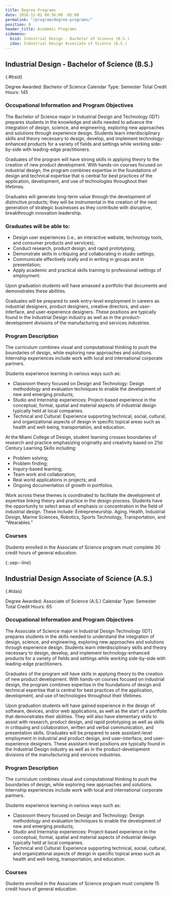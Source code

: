 ```yaml
---
title: Degree Programs
date: 2016-12-02 08:56:00 -05:00
permalink: "/program/degree-programs/"
position: 0
header_title: Academic Programs
sidemenu:
  bsid: Industrial Design - Bachelor of Science (B.S.)
  idas: Industrial Design Associate of Science (A.S.)
---
```


## Industrial Design - Bachelor of Science (B.S.)
{:#bsid}

Degree Awarded: Bachelor of Science
Calendar Type: Semester
Total Credit Hours: 145

### Occupational Information and Program Objectives

The Bachelor of Science major in Industrial Design and Technology (IDT) prepares students in the knowledge and skills needed to advance the integration of design, science, and engineering, exploring new approaches and solutions through experience design. Students learn interdisciplinary skills and theory necessary to design, develop, and implement technology-enhanced products for a variety of fields and settings while working side-by-side with leading-edge practitioners.

Graduates of the program will have strong skills in applying theory to the creation of new product development. With hands-on courses focused on industrial design, the program combines expertise in the foundations of design and technical expertise that is central for best practices of the application, development, and use of technologies throughout their lifetimes.

Graduates will generate long-term value through the development of distinctive products; they will be instrumental in the creation of the next generation of strategic businesses as they contribute with disruptive, breakthrough innovation leadership.

### Graduates will be able to:

* Design user experiences (i.e., an interactive website, technology tools, and consumer products and services);
* Conduct research, product design, and rapid prototyping;
* Demonstrate skills in critiquing and collaborating in studio settings;
* Communicate effectively orally and in writing in groups and in presentation;
* Apply academic and practical skills training to professional settings of employment.

Upon graduation students will have amassed a portfolio that documents and demonstrates these abilities.

Graduates will be prepared to seek entry-level employment in careers as industrial designers, product designers, creative directors, and user-interface, and user-experience designers. These positions are typically found in the Industrial Design industry as well as in the product-development divisions of the manufacturing and services industries.

### Program Description

The curriculum combines visual and computational thinking to push the boundaries of design, while exploring new approaches and solutions. Internship experiences include work with local and international corporate partners.

Students experience learning in various ways such as: 

* Classroom theory focused on Design and Technology: Design methodology and evaluation techniques to enable the development of new and emerging products;
* Studio and Internship experiences: Project-based experience in the conceptual, formal, spatial and material aspects of industrial design typically held at local companies.
* Technical and Cultural: Experience supporting technical, social, cultural, and organizational aspects of design in specific topical areas such as health and well-being, transportation, and education.

At the Miami College of Design, student learning crosses boundaries of research and practice emphasizing originality and creativity based on 21st Century Learning Skills including: 


* Problem solving;
* Problem finding;
* Inquiry-based learning;
* Team work and collaboration;
* Real world applications in projects; and
* Ongoing documentation of growth in portfolios.

Work across these themes is coordinated to facilitate the development of expertise linking theory and practice in the design process. Students have the opportunity to select areas of emphasis or concentration in the field of industrial design. These include: Entrepreneurship. Aging. Health, Industrial Design, Marine Sciences, Robotics, Sports Technology, Transportation, and “Wearables.”

### Courses

Students enrolled in the Associate of Science program must complete 30 credit hours of general education.

{:.sep--line}
&nbsp;

## Industrial Design Associate of Science (A.S.)
{:#idas}

Degree Awarded: Associate of Science
(A.S.) Calendar Type: Semester
Total Credit Hours: 65

### Occupational Information and Program Objectives

The Associate of Science major in Industrial Design Technology (IDT) prepares students in the skills needed to understand the integration of design, science, and engineering, exploring new approaches and solutions through experience design. Students learn interdisciplinary skills and theory necessary to design, develop, and implement technology-enhanced products for a variety of fields and settings while working side-by-side with leading-edge practitioners.

Graduates of the program will have skills in applying theory to the creation of new product development. With hands-on courses focused on industrial design, the program combines expertise in the foundations of design and technical expertise that is central for best practices of the application, development, and use of technologies throughout their lifetimes.

Upon graduation students will have gained experience in the design of software, devices, and/or web applications, as well as the start of a portfolio that demonstrates their abilities. They will also have elementary skills to assist with research, product design, and rapid prototyping as well as skills in critiquing and collaboration, written and verbal communication, and presentation skills. Graduates will be prepared to seek assistant-level employment in industrial and product design, and user-interface, and user-experience designers. These assistant-level positions are typically found in the Industrial Design industry as well as in the product-development divisions of the manufacturing and services industries.

### Program Description

The curriculum combines visual and computational thinking to push the boundaries of design, while exploring new approaches and solutions. Internship experiences include work with local and international corporate partners.

Students experience learning in various ways such as:

* Classroom theory focused on Design and Technology: Design methodology and evaluation techniques to enable the development of new and emerging products;
* Studio and Internship experiences: Project-based experience in the conceptual, formal, spatial and material aspects of industrial design typically held at local companies.
* Technical and Cultural: Experience supporting technical, social, cultural, and organizational aspects of design in specific topical areas such as health and well-being, transportation, and education.

### Courses

Students enrolled in the Associate of Science program must complete 15 credit hours of general education.


